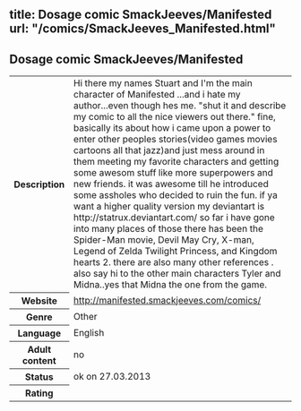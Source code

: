 title: Dosage comic SmackJeeves/Manifested
url: "/comics/SmackJeeves_Manifested.html"
---
Dosage comic SmackJeeves/Manifested
-----------------------------------------

<table class="comicinfo">
<tr>
<th>Description</th><td>Hi there my names Stuart and I'm the main character of Manifested ...and i hate my author...even though hes me. &quot;shut it and describe my comic to all the nice viewers out there.&quot; fine, basically its about how i came upon a power to enter other peoples stories(video games movies cartoons all that jazz)and just mess around in them meeting my favorite characters and getting some awesom stuff like more superpowers and new friends. it was awesome till he introduced some assholes who decided to ruin the fun. if ya want a higher quality version my deviantart is http://statrux.deviantart.com/ so far i have gone into many places of those there has been the Spider-Man movie, Devil May Cry, X-man, Legend of Zelda Twilight Princess, and Kingdom hearts 2. there are also many other references . also say hi to the other main characters Tyler and Midna..yes that Midna the one from the game.</td>
</tr>
<tr>
<th>Website</th><td><a href="http://manifested.smackjeeves.com/comics/">http://manifested.smackjeeves.com/comics/</a></td>
</tr>
<tr>
<th>Genre</th><td>Other</td>
</tr>
<tr>
<th>Language</th><td>English</td>
</tr>
<tr>
<th>Adult content</th><td>no</td>
</tr>
<tr>
<th>Status</th><td>ok on 27.03.2013</td>
</tr>
<tr>
<th>Rating</th><td><div class="g-plusone" data-size="standard" data-annotation="bubble"
 data-href="http://manifested.smackjeeves.com/comics/"></div></td>
</tr>
</table>
<script type="text/javascript">
  (function() {
    var po = document.createElement('script'); po.type = 'text/javascript'; po.async = true;
    po.src = 'https://apis.google.com/js/plusone.js';
    var s = document.getElementsByTagName('script')[0]; s.parentNode.insertBefore(po, s);
  })();
</script>
